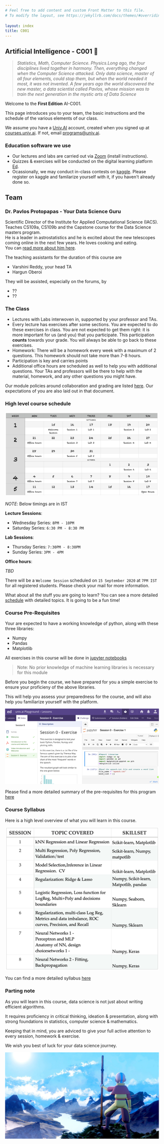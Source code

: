 ```yaml
---
# Feel free to add content and custom Front Matter to this file.
# To modify the layout, see https://jekyllrb.com/docs/themes/#overriding-theme-defaults

layout: index
title: C001
---
```


## Artificial Intelligence - C001 🤖

>*Statistics, Math, Computer Science. Physics.Long ago, the four disciplines lived together in harmony. Then, everything changed when the Computer Science attacked. Only data science, master of all four elements, could stop them, but when the world needed it most, it was not invented. A few years ago the world  discovered the new master, a data scientist called  Pavlos, whose mission was to train the next generation in the mystic arts of Data Science*

Welcome to the **First Edition** AI-C001.

This page introduces you to your team, the basic instructions and the schedule of the various elements of our class.


We assume you have a [Univ.AI](https://courses.univ.ai) account, created when you signed up at [courses.univ.ai](https://courses.univ.ai). If not, email [programs@univ.ai](mailto:programs@univ.ai).



### Education software we use

- Our lectures and labs are carried out via [Zoom](zoom.md) (install instructions).
- Quizzes & exercises will be conducted on the digital learning platform [Ed](https://edstem.org/).
- Ocassionally, we may conduct in-class contests on [kaggle](https://www.kaggle.com/). Please register on kaggle and familarize yourself with it, if you haven't already done so. 


## Team

### Dr. Pavlos Protopapas - Your Data Science Guru

Scientific Director of the Institute for
Applied Computational Science (IACS).<br>Teaches CS109a, CS109b and the
Capstone course for the Data Science
masters program. <br>He is a leader in
astrostatistics and he is excited about
the new telescopes coming online in
the next few years. He loves cooking
and eating.
<br>You can [read more about him here](https://www.univ.ai/teams/pavlos-protopapas-2).

The teaching assistants for the duration of this course are

- Varshini Reddy, your head TA
- Hargun Oberoi

They will be assisted, especially on the forums, by

- ??
- ??

### The Class

- Lectures with Labs interwoven in, supported by your professor and TAs.
- Every lecture has exercises after some sections. You are expected to do these exercises in class. You are not expected to get them right: it is more important for us (and you) that you participate. This participation **counts** towards your grade. You will always be able to go back to these exercises.
- Homework: There will be a homework every week with a maximum of 2 questions. This homework should not take more than 7-8 hours.
- Participation is key and carries points
- Additional office hours are scheduled as well to help you with additional questions.
Your TAs and professors will be there to help with the material, homework, and any other questions you might have.


Our module policies around collaboration and grading are listed [here](policy.md). Our expectations of you are also laid out in that document.

### High level course schedule

![](https://github.com/hargun3045/blog-dump/blob/master/pavlos-website/schedule.jpg?raw=true)

*NOTE*: Below timings are in IST

**Lecture Sessions**: 
- Wednesday Series: ```8PM - 10PM ```
- Saturday Series: ```6:30 PM - 8:30 PM ```

**Lab Sessions**: 
- Thursday Series: ```7:30PM - 8:30PM``` 
- Sunday Series: ```3PM - 4PM```

**Office hours**: 

*TBD*

There will be a ```Welcome Session``` scheduled on ```15 September 2020``` at ``` 7PM IST ``` for all registered students. Please check your mail for more information. 

What about all the stuff you are going to learn? You can see a more detailed [schedule](schedule.md) with detailed topics. It is going to be a fun time!

### Course Pre-Requisites 

Your are expected to have a working knowledge of python, along with these three libraries:

- Numpy
- Pandas
- Matplotlib

All exercises in this course will be done in [jupyter notebooks](https://jupyter.org/)

> Note: No prior knowledge of machine learning libraries is necessary for this module


Before you begin the course, we have prepared for you a simple exercise to ensure your proficieny of the above libraries. 

This will help you assess your preparedness for the course, and will also help you familiarize yourself with the platform.

![](https://github.com/hargun3045/blog-dump/blob/master/pavlos-website/edplatform.jpeg?raw=true)

Please find a more detailed summary of the pre-requisites for this program [here]() 



### Course Syllabus

Here is a high level overview of what you will learn in this course.

![](https://github.com/hargun3045/blog-dump/blob/master/pavlos-website/content.jpeg?raw=true)

You can find a more detailed syllabus [here]()


### Parting note

As you will learn in this course, data science is not just about writing efficient algorithms.

It requires proficiency in critical thinking, ideation & presentation, along with strong foundations in statistics, computer science & mathematics.

Keeping that in mind, you are adviced to give your full active attention to every session, homework & exercise.

We wish you best of luck for your data science journey.

![](https://github.com/hargun3045/blog-dump/blob/master/pavlos-website/end.jpeg?raw=true)